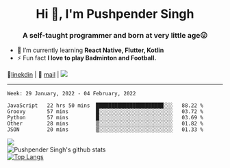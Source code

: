 <h1 align="center">Hi 👋, I'm Pushpender Singh</h1>
<h3 align="center">A self-taught programmer and born at very little age😜</h3>

- 🌱 I’m currently learning **React Native, Flutter, Kotlin**
- ⚡ Fun fact **I love to play Badminton and Football.**

👔[linekdin](https://www.linkedin.com/in/pushpender-singh-240061202/) | 📧 [mail](mailto:pushpendersingh@p2devs.com) | ![](https://komarev.com/ghpvc/?username=pushpender-singh-ap&color=blue)


---

<!--START_SECTION:waka-->
```text
Week: 29 January, 2022 - 04 February, 2022

JavaScript   22 hrs 50 mins  ██████████████████████░░░   88.22 % 
Groovy       57 mins         █░░░░░░░░░░░░░░░░░░░░░░░░   03.72 % 
Python       57 mins         █░░░░░░░░░░░░░░░░░░░░░░░░   03.69 % 
Other        28 mins         ▒░░░░░░░░░░░░░░░░░░░░░░░░   01.82 % 
JSON         20 mins         ▒░░░░░░░░░░░░░░░░░░░░░░░░   01.33 % 
```
<!--END_SECTION:waka-->

<img align="left" src="https://github-readme-streak-stats.herokuapp.com/?user=pushpender-singh-ap&theme=dark" /></br>
![Pushpender Singh's github stats](https://github-readme-stats.vercel.app/api?username=pushpender-singh-ap&show_icons=true&theme=radical&count_private=true)</br>
[![Top Langs](https://github-readme-stats.vercel.app/api/top-langs/?username=pushpender-singh-ap&theme=radical)](https://github.com/pushpender-singh-ap/github-readme-stats)
